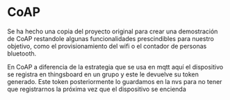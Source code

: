 # CoAP

Se ha hecho una copia del proyecto original para crear una demostración de CoAP restandole algunas funcionalidades prescindibles para nuestro objetivo, como el provisionamiento del wifi o el contador de personas bluetooth.

En CoAP a diferencia de la estrategia que se usa en mqtt aquí el dispositivo se registra en thingsboard en un grupo y este le devuelve su token generado. Este token posteriormente lo guardamos en la nvs para no tener que registrarnos la próxima vez que el dispositivo se encienda